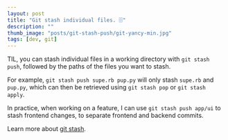 ```yaml
---
layout: post
title: "Git stash individual files. 🗄"
description: ""
thumb_image: "posts/git-stash-push/git-yancy-min.jpg"
tags: [dev, git]
---
```


TIL, you can stash individual files in a working directory with `git stash push`, followed by the paths of the files you want to stash.

For example, `git stash push supe.rb pup.py` will only stash `supe.rb` and `pup.py`, which can then be retrieved using `git stash pop` or `git stash apply`.

In practice, when working on a feature, I can use `git stash push app/ui` to stash frontend changes, to separate frontend and backend commits.

Learn more about <a href='https://git-scm.com/docs/git-stash' target='_blank'>git stash</a>.

